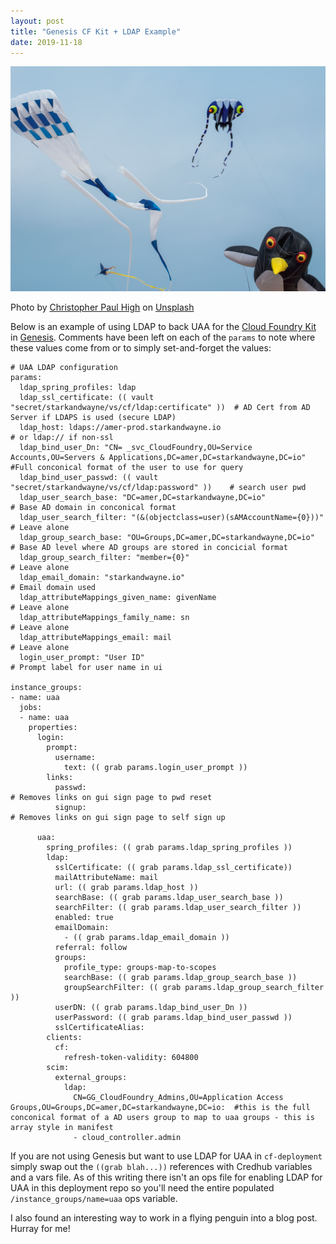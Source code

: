 ```yaml
---
layout: post
title: "Genesis CF Kit + LDAP Example"
date: 2019-11-18
---
```


![map](https://raw.githubusercontent.com/cweibel/ghost_blog_pics/master/christopher-paul-high-5pyd9392uNU-unsplash.jpg)

Photo by [Christopher Paul High](https://unsplash.com/@victormuunoz) on [Unsplash](https://unsplash.com/s/photos/uri?utm_source=unsplash&utm_medium=referral&utm_content=creditCopyText)


Below is an example of using LDAP to back UAA for the [Cloud Foundry Kit](https://github.com/genesis-community/cf-genesis-kit) in [Genesis](https://genesisproject.io/).  Comments have been left on each of the `params` to note where these values come from or to simply set-and-forget the values:

```
# UAA LDAP configuration
params:
  ldap_spring_profiles: ldap
  ldap_ssl_certificate: (( vault "secret/starkandwayne/vs/cf/ldap:certificate" ))  # AD Cert from AD Server if LDAPS is used (secure LDAP)
  ldap_host: ldaps://amer-prod.starkandwayne.io                                    # or ldap:// if non-ssl
  ldap_bind_user_Dn: "CN= _svc_CloudFoundry,OU=Service Accounts,OU=Servers & Applications,DC=amer,DC=starkandwayne,DC=io"     #Full conconical format of the user to use for query
  ldap_bind_user_passwd: (( vault "secret/starkandwayne/vs/cf/ldap:password" ))    # search user pwd
  ldap_user_search_base: "DC=amer,DC=starkandwayne,DC=io"                          # Base AD domain in conconical format
  ldap_user_search_filter: "(&(objectclass=user)(sAMAccountName={0}))"             # Leave alone
  ldap_group_search_base: "OU=Groups,DC=amer,DC=starkandwayne,DC=io"               # Base AD level where AD groups are stored in concicial format
  ldap_group_search_filter: "member={0}"                                           # Leave alone
  ldap_email_domain: "starkandwayne.io"                                            # Email domain used
  ldap_attributeMappings_given_name: givenName                                     # Leave alone
  ldap_attributeMappings_family_name: sn                                           # Leave alone
  ldap_attributeMappings_email: mail                                               # Leave alone
  login_user_prompt: "User ID"                                                     # Prompt label for user name in ui

instance_groups:
- name: uaa
  jobs:
  - name: uaa
    properties:
      login:
        prompt:
          username:
            text: (( grab params.login_user_prompt ))
        links:
          passwd:                                                                  # Removes links on gui sign page to pwd reset
          signup:                                                                  # Removes links on gui sign page to self sign up

      uaa:
        spring_profiles: (( grab params.ldap_spring_profiles ))
        ldap:
          sslCertificate: (( grab params.ldap_ssl_certificate))
          mailAttributeName: mail
          url: (( grab params.ldap_host ))
          searchBase: (( grab params.ldap_user_search_base ))
          searchFilter: (( grab params.ldap_user_search_filter ))
          enabled: true
          emailDomain:
            - (( grab params.ldap_email_domain ))
          referral: follow
          groups:
            profile_type: groups-map-to-scopes
            searchBase: (( grab params.ldap_group_search_base ))
            groupSearchFilter: (( grab params.ldap_group_search_filter ))
          userDN: (( grab params.ldap_bind_user_Dn ))
          userPassword: (( grab params.ldap_bind_user_passwd ))
          sslCertificateAlias:
        clients:
          cf:
            refresh-token-validity: 604800
        scim:
          external_groups:
            ldap:
              CN=GG_CloudFoundry_Admins,OU=Application Access Groups,OU=Groups,DC=amer,DC=starkandwayne,DC=io:  #this is the full conconical format of a AD users group to map to uaa groups - this is array style in manifest
              - cloud_controller.admin
```

If you are not using Genesis but want to use LDAP for UAA in `cf-deployment` simply swap out the `((grab blah...))` references with Credhub variables and a vars file.  As of this writing there isn't an ops file for enabling LDAP for UAA in this deployment repo so you'll need the entire populated `/instance_groups/name=uaa` ops variable.

I also found an interesting way to work in a flying penguin into a blog post. Hurray for me!